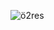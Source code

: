 ![ö2res](https://github.com/YnsyFrkn/Css-Odev-2/assets/122090059/5f27ac0a-36f2-4ee1-980b-26ca4d0bb35d)
